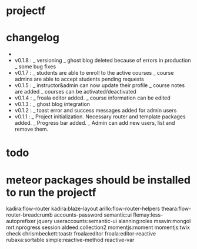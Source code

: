 # projectf


# changelog
-
- v0.1.8 :
  \_ versioning
  \_ ghost blog deleted because of errors in production
  \_ some bug fixes
- v0.1.7 :
  \_ students are able to enroll to the active courses
  \_ course admins are able to accept students pending requests
- v0.1.5 :
  \_ instructor&admin can now update their profile
  \_ course notes are added
  \_ courses can be activated/deactivated
- v0.1.4 :
  \_ froala editor added.
  \_ course information can be edited
- v0.1.3 :
  \_ ghost blog integration
- v0.1.2 :
  \_ toast error and success messages added for admin users
- v0.1.1 :
 \_ Project initialization. Necessary router and template packages added.
 \_ Progress bar added.
 \_ Admin can add new users, list and remove them.

# todo

# meteor packages should be installed to run the projectf

kadira:flow-router kadira:blaze-layout arillo:flow-router-helpers theara:flow-router-breadcrumb accounts-password semantic:ui flemay:less-autoprefixer jquery useraccounts:semantic-ui alanning:roles msavin:mongol mrt:nprogress session aldeed:collection2 momentjs:moment momentjs:twix check chrismbeckett:toastr froala:editor froala:editor-reactive rubaxa:sortable simple:reactive-method reactive-var
